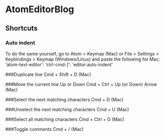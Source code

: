 # AtomEditorBlog

## Shortcuts

### Auto indent
To do the same yourself, go to Atom > Keymap (Mac) or File > Settings > Keybindings > Keymap (Windows/Linux) and paste the following for Mac:
    'atom-text-editor':
        'ctrl-cmd-]': 'editor:auto-indent'

###Duplicate line
Cmd + Shift + D (Mac)

###Move the current line Up or Down
Cmd + Ctrl + Up (or Down) Arrow (Mac)

###Select the next matching characters
Cmd + D (Mac)

###Unselect the next matching characters
Cmd + U (Mac)

###Select all matching characters
Cmd + Ctrl + G (Mac)

###Toggle comments
Cmd + / (Mac)

